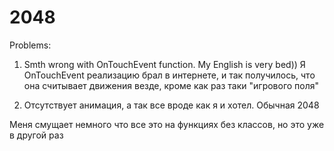 # 2048
Problems:

1) Smth wrong with OnTouchEvent function.
My English is very bed))
Я OnTouchEvent реализацию брал в интернете, и так получилось, что она считывает движения везде,
кроме как раз таки "игрового поля"

2) Отсутствует анимация, а так все вроде как я и хотел.
Обычная 2048

Меня смущает немного что все это на функциях без классов, но это уже в другой раз
